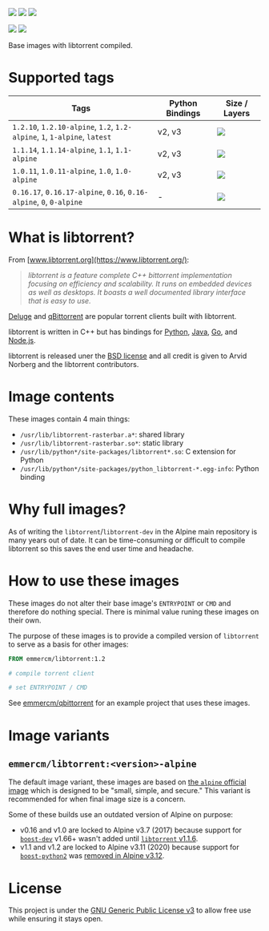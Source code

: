 [![](https://badgen.net/badge/emmercm/libtorrent/blue?icon=docker)](https://hub.docker.com/r/emmercm/libtorrent)
[![](https://badgen.net/docker/pulls/emmercm/libtorrent?icon=docker&label=pulls)](https://hub.docker.com/r/emmercm/libtorrent)
[![](https://badgen.net/docker/stars/emmercm/libtorrent?icon=docker&label=stars)](https://hub.docker.com/r/emmercm/libtorrent)

[![](https://badgen.net/badge/emmercm/docker-libtorrent/purple?icon=github)](https://github.com/emmercm/docker-libtorrent)
[![](https://badgen.net/github/license/emmercm/docker-libtorrent?color=grey)](https://github.com/emmercm/docker-libtorrent/blob/master/LICENSE)

Base images with libtorrent compiled.

# Supported tags

| Tags | Python Bindings | Size / Layers |
|-|-|-|
| `1.2.10`, `1.2.10-alpine`, `1.2`, `1.2-alpine`, `1`, `1-alpine`, `latest` | v2, v3 | [![](https://images.microbadger.com/badges/image/emmercm/libtorrent:1.2.10.svg)](https://microbadger.com/images/emmercm/libtorrent:1.2.10 "Get your own image badge on microbadger.com") |
| `1.1.14`, `1.1.14-alpine`, `1.1`, `1.1-alpine` | v2, v3  | [![](https://images.microbadger.com/badges/image/emmercm/libtorrent:1.1.14.svg)](https://microbadger.com/images/emmercm/libtorrent:1.1.14 "Get your own image badge on microbadger.com") |
| `1.0.11`, `1.0.11-alpine`, `1.0`, `1.0-alpine` | v2, v3  | [![](https://images.microbadger.com/badges/image/emmercm/libtorrent:1.0.11.svg)](https://microbadger.com/images/emmercm/libtorrent:1.0.11 "Get your own image badge on microbadger.com") |
| `0.16.17`, `0.16.17-alpine`, `0.16`, `0.16-alpine`, `0`, `0-alpine` | -  | [![](https://images.microbadger.com/badges/image/emmercm/libtorrent:0.16.17.svg)](https://microbadger.com/images/emmercm/libtorrent:0.16.17 "Get your own image badge on microbadger.com") |

# What is libtorrent?

From [www.libtorrent.org](https://www.libtorrent.org/):

> _libtorrent is a feature complete C++ bittorrent implementation focusing on efficiency and scalability. It runs on embedded devices as well as desktops. It boasts a well documented library interface that is easy to use._

[Deluge](http://deluge-torrent.org/) and [qBittorrent](http://www.qbittorrent.org/) are popular torrent clients built with libtorrent.

libtorrent is written in C++ but has bindings for [Python](https://www.libtorrent.org/python_binding.html), [Java](https://github.com/frostwire/frostwire-jlibtorrent/), [Go](https://github.com/steeve/libtorrent-go), and [Node.js](https://github.com/fanatid/node-libtorrent).

libtorrent is released uner the [BSD license](https://github.com/arvidn/libtorrent/blob/master/LICENSE) and all credit is given to Arvid Norberg and the libtorrent contributors.

# Image contents

These images contain 4 main things:

- `/usr/lib/libtorrent-rasterbar.a*`: shared library
- `/usr/lib/libtorrent-rasterbar.so*`: static library
- `/usr/lib/python*/site-packages/libtorrent*.so`: C extension for Python
- `/usr/lib/python*/site-packages/python_libtorrent-*.egg-info`: Python binding

# Why full images?

As of writing the `libtorrent`/`libtorrent-dev` in the Alpine main repository is many years out of date. It can be time-consuming or difficult to compile libtorrent so this saves the end user time and headache.

# How to use these images

These images do not alter their base image's `ENTRYPOINT` or `CMD` and therefore do nothing special. There is minimal value runing these images on their own.

The purpose of these images is to provide a compiled version of `libtorrent` to serve as a basis for other images:

```dockerfile
FROM emmercm/libtorrent:1.2

# compile torrent client

# set ENTRYPOINT / CMD
```

See [emmercm/qbittorrent](https://hub.docker.com/r/emmercm/qbittorrent) for an example project that uses these images.

# Image variants

## `emmercm/libtorrent:<version>-alpine`

The default image variant, these images are based on [the `alpine` official image](https://hub.docker.com/_/alpine) which is designed to be "small, simple, and secure." This variant is recommended for when final image size is a concern.

Some of these builds use an outdated version of Alpine on purpose:

- v0.16 and v1.0 are locked to Alpine v3.7 (2017) because support for [`boost-dev`](https://pkgs.alpinelinux.org/packages?name=boost-dev&branch=edge) v1.66+ wasn't added until [`libtorrent` v1.1.6](https://github.com/arvidn/libtorrent/releases/tag/libtorrent-1_1_6).
- v1.1 and v1.2 are locked to Alpine v3.11 (2020) because support for [`boost-python2`](https://pkgs.alpinelinux.org/packages?name=boost-python2&branch=v3.11) was [removed in Alpine v3.12](https://git.alpinelinux.org/aports/commit/main/boost/APKBUILD?id=c7eee7c57fbcbe012646766604d9bcd89368d6e4).

# License

This project is under the [GNU Generic Public License v3](https://github.com/emmercm/docker-libtorrent/blob/master/LICENSE) to allow free use while ensuring it stays open.
